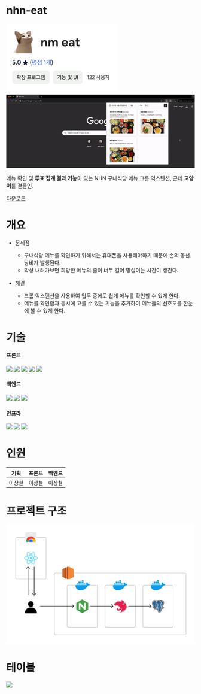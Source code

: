 # nhn-eat

<img src="./etc/nm-eat.png" style="margin-bottom:8px;">
<img src="./etc/nhn-eat.gif">
<br/>

메뉴 확인 및 **투표 집계 결과 기능**이 있는 NHN 구내식당 메뉴 크롬 익스텐션, 근데 **고양이**를 곁들인.

[다운로드](https://chromewebstore.google.com/detail/nm-eat/aelgjngikkoofmdjlgnhheafhjnnbjje?hl=ko)

# 개요

- 문제점

  - 구내식당 메뉴를 확인하기 위해서는 휴대폰을 사용해야하기 때문에 손의 동선 낭비가 발생된다.
  - 막상 내려가보면 희망한 메뉴의 줄이 너무 길어 망설이는 시간이 생긴다.

- 해결

  - 크롬 익스텐션을 사용하여 업무 중에도 쉽게 메뉴를 확인할 수 있게 한다.
  - 메뉴를 확인함과 동시에 고를 수 있는 기능을 추가하여 메뉴들의 선호도를 한눈에 볼 수 있게 한다.

# 기술

#### 프론트

<img src="https://img.shields.io/badge/react-61DAFB?style=for-the-badge&logo=react&logoColor=black">
<img src="https://img.shields.io/badge/TypeScript-3178C6?style=for-the-badge&logo=typescript&logoColor=white">
<img src="https://img.shields.io/badge/Tailwind-06B6D4?style=for-the-badge&logo=tailwindcss&logoColor=white">
<img src="https://img.shields.io/badge/React Query-FF4154?style=for-the-badge&logo=reactquery&logoColor=white">
<img src="https://img.shields.io/badge/shadcnui-000000?style=for-the-badge&logo=shadcnui&logoColor=white">

<br/>

#### 백엔드

<img src="https://img.shields.io/badge/nestjs-E0234E?style=for-the-badge&logo=nestjs&logoColor=white">
<img src="https://img.shields.io/badge/typeorm-FE0803?style=for-the-badge&logo=typeorm&logoColor=white">
<img src="https://img.shields.io/badge/postgresql-4169E1?style=for-the-badge&logo=postgresql&logoColor=white">

<br/>

#### 인프라

<img src="https://img.shields.io/badge/Amazon EC2-FF9900?style=for-the-badge&logo=amazonec2&logoColor=white">
<img src="https://img.shields.io/badge/NGINX-009639?style=for-the-badge&logo=nginx&logoColor=white">
<img src="https://img.shields.io/badge/docker-2496ED?style=for-the-badge&logo=docker&logoColor=white">

# 인원

| 기획   | 프론트 | 백엔드 |
| ------ | ------ | ------ |
| 이상철 | 이상철 | 이상철 |

# 프로젝트 구조

<img src="./etc/architecture.png">

# 테이블

<img src="./etc/table.png">
